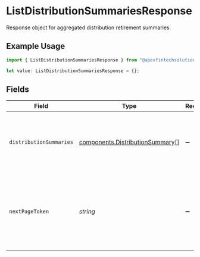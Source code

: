 # ListDistributionSummariesResponse

Response object for aggregated distribution retirement summaries

## Example Usage

```typescript
import { ListDistributionSummariesResponse } from "@apexfintechsolutions/ascend-sdk/models/components";

let value: ListDistributionSummariesResponse = {};
```

## Fields

| Field                                                                                                                        | Type                                                                                                                         | Required                                                                                                                     | Description                                                                                                                  | Example                                                                                                                      |
| ---------------------------------------------------------------------------------------------------------------------------- | ---------------------------------------------------------------------------------------------------------------------------- | ---------------------------------------------------------------------------------------------------------------------------- | ---------------------------------------------------------------------------------------------------------------------------- | ---------------------------------------------------------------------------------------------------------------------------- |
| `distributionSummaries`                                                                                                      | [components.DistributionSummary](../../models/components/distributionsummary.md)[]                                           | :heavy_minus_sign:                                                                                                           | List of distribution amount(s) and rollover amount(s), with their corresponding tax year(s)                                  |                                                                                                                              |
| `nextPageToken`                                                                                                              | *string*                                                                                                                     | :heavy_minus_sign:                                                                                                           | Can be sent as `page_token` in the request to retrieve the next page If this field is omitted, there are no subsequent pages | AbTYnwAkMjIyZDNjYTAtZmVjZS00N2Q5LTgyMDctNzI3MDdkMjFiZ3hh                                                                     |